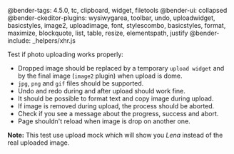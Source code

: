 @bender-tags: 4.5.0, tc, clipboard, widget, filetools
@bender-ui: collapsed
@bender-ckeditor-plugins: wysiwygarea, toolbar, undo, uploadwidget, basicstyles, image2, uploadimage, font, stylescombo, basicstyles, format, maximize, blockquote, list, table, resize, elementspath, justify
@bender-include: _helpers/xhr.js

Test if photo uploading works properly:

* Dropped image should be replaced by a temporary `upload widget` and by the final image (`image2` plugin) when upload is dome.
* `jpg`, `png` and `gif` files should be supported.
* Undo and redo during and after upload should work fine.
* It should be possible to format text and copy image during upload.
* If image is removed during upload, the process should be aborted.
* Check if you see a message about the progress, success and abort.
* Page shouldn't reload when image is drop on another one.

**Note:** This test use upload mock which will show you *Lena* instead of the real uploaded image.
